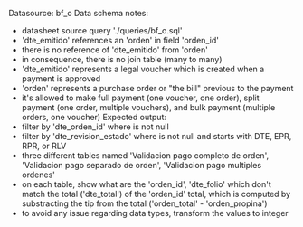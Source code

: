 Datasource: bf_o
Data schema notes:
* datasheet source query './queries/bf_o.sql'
* 'dte_emitido' references an 'orden' in field 'orden_id'
* there is no reference of 'dte_emitido' from 'orden'
* in consequence, there is no join table (many to many)
* 'dte_emitido' represents a legal voucher which is created when a payment is approved
* 'orden' represents a purchase order or "the bill" previous to the payment
* it's allowed to make full payment (one voucher, one order), split payment (one order, multiple vouchers), and bulk payment (multiple orders, one voucher)
Expected output:
* filter by 'dte_orden_id' where is not null
* filter by 'dte_revision_estado' where is not null and starts with DTE, EPR, RPR, or RLV
* three different tables named 'Validacion pago completo de orden', 'Validacion pago separado de orden', 'Validacion pago multiples ordenes'
* on each table, show what are the 'orden_id', 'dte_folio' which don't match the total ('dte_total') of the 'orden_id' total, which is computed by substracting the tip from the total ('orden_total' - 'orden_propina')
* to avoid any issue regarding data types, transform the values to integer